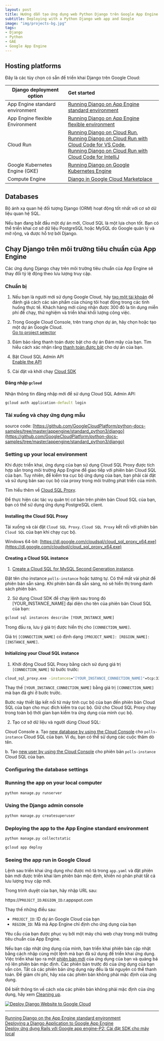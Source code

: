 ```yaml
---
layout: post
title: Hướng dẫn tạo ứng dụng web Python Django trên Google App Engine 
subtitle: Deploying with a Python Django web app and Google
image: "img/projects-bg.jpg"
tags:
- Django
- Python
- GAE
- Google App Engine 
---
```


## Hosting platforms

Đây là các tùy chọn có sẵn để triển khai Django trên Google Cloud: 

| Django deployment option        | Get started           |
| ------------- |:-------------|
| App Engine standard environment | [Running Django on App Engine standard environment](https://cloud.google.com/python/django/appengine) |
| App Engine flexible Environment | [Running Django on App Engine flexible environment](https://cloud.google.com/python/django/flexible-environment) |
| Cloud Run | [Running Django on Cloud Run](https://cloud.google.com/python/django/run), <br>[Running Django on Cloud Run with Cloud Code for VS Code](https://cloud.google.com/code/docs/vscode/quickstart-cloud-run), <br>[Running Django on Cloud Run with Cloud Code for IntelliJ](https://cloud.google.com/code/docs/intellij/quickstart-cloud-run) |
| Google Kubernetes Engine (GKE) | [Running Django on Google Kubernetes Engine](https://cloud.google.com/python/django/kubernetes-engine) |
| Compute Engine | [Django in Google Cloud Marketplace](https://cloud.google.com/marketplace/solution/bitnami-launchpad/djangostack?q=django) |

## Databases
Bộ ánh xạ quan hệ đối tượng Django (ORM) hoạt động tốt nhất với cơ sở dữ liệu quan hệ SQL.

Nếu bạn đang bắt đầu một dự án mới, Cloud SQL là một lựa chọn tốt. Bạn có thể triển khai cơ sở dữ liệu PostgreSQL hoặc MySQL do Google quản lý và mở rộng, và được hỗ trợ bởi Django.


## Chạy Django trên môi trường tiêu chuẩn của App Engine 

Các ứng dụng Django chạy trên môi trường tiêu chuẩn của App Engine sẽ thay đổi tỷ lệ động theo lưu lượng truy cập.

### Chuẩn bị
1. Nếu bạn là người mới sử dụng Google Cloud, hãy [tạo một tài khoản](https://console.cloud.google.com/freetrial) để đánh giá cách các sản phẩm của chúng tôi hoạt động trong các tình huống thực tế. Khách hàng mới cũng nhận được 300 đô la tín dụng miễn phí để chạy, thử nghiệm và triển khai khối lượng công việc.

2. Trong Google Cloud Console, trên trang chọn dự án, hãy chọn hoặc tạo một dự án Google Cloud.  
<a href="https://console.cloud.google.com/projectselector2/home/dashboard" target="_blank">Go to project selector</a>

3. Đảm bảo rằng thanh toán được bật cho dự án Đám mây của bạn. Tìm hiểu cách xác nhận rằng [thanh toán được bật](https://cloud.google.com/billing/docs/how-to/modify-project) cho dự án của bạn. 

4. Bật Cloud SQL Admin API  
<a href="https://console.cloud.google.com/flows/enableapi?apiid=sqladmin.googleapis.com" target="_blank">Enable the API</a>

5. Cài đặt và khởi chạy [Cloud SDK](https://cloud.google.com/sdk/docs/install)


#### Đăng nhập `gcloud`
Nhận thông tin đăng nhập mới để sử dụng Cloud SQL Admin API:
```bat
gcloud auth application-default login
```

### Tải xuống và chạy ứng dụng mẫu

source code: [https://github.com/GoogleCloudPlatform/python-docs-samples/tree/master/appengine/standard_python3/django](https://github.com/GoogleCloudPlatform/python-docs-samples/tree/master/appengine/standard_python3/django)


### Setting up your local environment

Khi được triển khai, ứng dụng của bạn sử dụng Cloud SQL Proxy được tích hợp sẵn trong môi trường App Engine để giao tiếp với phiên bản Cloud SQL của bạn. Tuy nhiên, để kiểm tra cục bộ ứng dụng của bạn, bạn phải cài đặt và sử dụng bản sao cục bộ của proxy trong môi trường phát triển của mình.

Tìm hiểu thêm về [Cloud SQL Proxy](https://cloud.google.com/sql/docs/postgres/sql-proxy).

Để thực hiện các tác vụ quản trị cơ bản trên phiên bản Cloud SQL của bạn, bạn có thể sử dụng ứng dụng PostgreSQL client.


#### Installing the Cloud SQL Proxy

Tải xuống và cài đặt `Cloud SQL Proxy`. `Cloud SQL Proxy` kết nối với phiên bản `Cloud SQL` của bạn khi chạy cục bộ. 

Windows 64-bit: [https://dl.google.com/cloudsql/cloud_sql_proxy_x64.exe](https://dl.google.com/cloudsql/cloud_sql_proxy_x64.exe)


#### Creating a Cloud SQL instance

1. [Create a Cloud SQL for MySQL Second Generation instance](https://cloud.google.com/sql/docs/mysql/create-instance).

Đặt tên cho instance `polls-instance` hoặc tương tự. Có thể mất vài phút để phiên bản sẵn sàng. Khi phiên bản đã sẵn sàng, nó sẽ hiển thị trong danh sách phiên bản. 

2. Sử dụng Cloud SDK để chạy lệnh sau trong đó [YOUR_INSTANCE_NAME] đại diện cho tên của phiên bản Cloud SQL của bạn: 
```bat
gcloud sql instances describe [YOUR_INSTANCE_NAME]
```

Trong đầu ra, lưu ý giá trị được hiển thị cho `[CONNECTION_NAME]`.

Giá trị `[CONNECTION_NAME]` có định dạng `[PROJECT_NAME]: [REGION_NAME]: [INSTANCE_NAME]`.


#### Initializing your Cloud SQL instance

1. Khởi động Cloud SQL Proxy bằng cách sử dụng giá trị `[CONNECTION_NAME]` từ bước trước: 
```bat
cloud_sql_proxy.exe -instances="[YOUR_INSTANCE_CONNECTION_NAME]"=tcp:3306
```

Thay thế `[YOUR_INSTANCE_CONNECTION_NAME]` bằng giá trị `[CONNECTION_NAME]` mà bạn đã ghi ở bước trước.

Bước này thiết lập kết nối từ máy tính cục bộ của bạn đến phiên bản Cloud SQL của bạn cho mục đích kiểm tra cục bộ. Giữ cho Cloud SQL Proxy chạy trong toàn bộ thời gian bạn kiểm tra ứng dụng của mình cục bộ.

2. Tạo cơ sở dữ liệu và người dùng Cloud SQL:

Cloud Console
a. Tạo [new database by using the Cloud Console](https://cloud.google.com/sql/docs/mysql/create-manage-databases#create) cho `polls-instance` Cloud SQL của bạn. Ví dụ, bạn có thể sử dụng các cuộc thăm dò tên.

b. Tạo [new user by using the Cloud Console](https://cloud.google.com/sql/docs/mysql/create-manage-users#creating) cho phiên bản `polls-instance` Cloud SQL của bạn.


### Configuring the database settings



### Running the app on your local computer
```bat
python manage.py runserver
```

### Using the Django admin console
```bat
python manage.py createsuperuser
```


### Deploying the app to the App Engine standard environment
```bat
python manage.py collectstatic

gcloud app deploy
```

### Seeing the app run in Google Cloud

Lệnh sau triển khai ứng dụng như được mô tả trong `app.yaml` và đặt phiên bản mới được triển khai làm phiên bản mặc định, khiến nó phân phát tất cả lưu lượng truy cập mới.

Trong trình duyệt của bạn, hãy nhập URL sau:

https://`PROJECT_ID`.`REGION_ID`.r.appspot.com

Thay thế những điều sau:
- `PROJECT_ID`: ID dự án Google Cloud của bạn
- `REGION_ID`: Mã mà App Engine chỉ định cho ứng dụng của bạn 

Yêu cầu của bạn được phục vụ bởi một máy chủ web chạy trong môi trường tiêu chuẩn của App Engine.

Nếu bạn cập nhật ứng dụng của mình, bạn triển khai phiên bản cập nhật bằng cách nhập cùng một lệnh mà bạn đã sử dụng để triển khai ứng dụng. Việc triển khai tạo ra một [phiên bản mới](https://console.cloud.google.com/projectselector2/appengine/versions) của ứng dụng của bạn và quảng bá nó lên phiên bản mặc định. Các phiên bản trước đó của ứng dụng của bạn vẫn còn. Tất cả các phiên bản ứng dụng này đều là tài nguyên có thể thanh toán. Để giảm chi phí, hãy xóa các phiên bản không phải mặc định của ứng dụng.

Để biết thông tin về cách xóa các phiên bản không phải mặc định của ứng dụng, hãy xem [Cleaning up](https://cloud.google.com/python/getting-started/delete-tutorial-resources).



[![Deploy Django Website to Google Cloud](https://img.youtube.com/vi/8Vxo0P_P8TU/0.jpg)](https://www.youtube.com/watch?v=8Vxo0P_P8TU)

-----
[Running Django on the App Engine standard environment](https://cloud.google.com/python/django/appengine)  
[Deploying a Django Application to Google App Engine](https://bennettgarner.medium.com/deploying-a-django-application-to-google-app-engine-f9c91a30bd35)  
[Deploy ứng dụng Rails với Google app engine-P2: Cài đặt SDK cho máy local](https://viblo.asia/p/deploy-ung-dung-rails-voi-google-app-engine-p2-cai-dat-sdk-cho-may-local-63vKjbGVK2R)  

